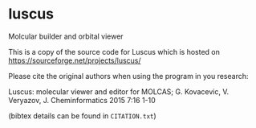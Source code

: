 # luscus
Molcular builder and orbital viewer

This is a copy of the source code for Luscus which is hosted on
https://sourceforge.net/projects/luscus/

Please cite the original authors when using the program in you research:

  Luscus: molecular viewer and editor for MOLCAS; G. Kovacevic, V. Veryazov, J. Cheminformatics 2015 7:16 1-10

(bibtex details can be found in `CITATION.txt`)
